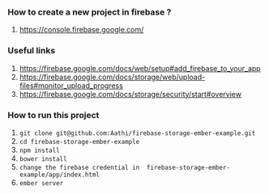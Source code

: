### How to create a new project in firebase ?
1. https://console.firebase.google.com/

### Useful links
1. https://firebase.google.com/docs/web/setup#add_firebase_to_your_app
2. https://firebase.google.com/docs/storage/web/upload-files#monitor_upload_progress
3. https://firebase.google.com/docs/storage/security/start#overview

### How to run this project
1. `git clone git@github.com:Aathi/firebase-storage-ember-example.git`
2. `cd firebase-storage-ember-example`
3. `npm install`
4. `bower install`
5. `change the firebase credential in  firebase-storage-ember-example/app/index.html`
6. `ember server`

